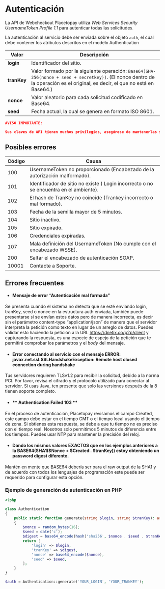 # Autenticación

La API de Webcheckout Placetopay utiliza *Web Services Security UsernameToken Profile 1.1* para autenticar todas las solicitudes.

La autenticación al servicio debe ser enviada sobre el objeto `auth`, el cual debe contener los atributos descritos en el modelo Authentication

Valor | Descripción
---------|----------
 **login** | Identificador del sitio. 
 **tranKey** | Valor formado por la siguiente operación: `Base64(SHA-256(nonce + seed + secretkey))`. (El nonce dentro de la operación es el original, es decir, el que no está en Base64.)
 **nonce** | Valor aleatorio para cada solicitud codificado en Base64. 
 **seed** | Fecha actual, la cual se genera en formato ISO 8601. 

 
```json
AVISO IMPORTANTE:

Sus claves de API tienen muchos privilegios, asegúrese de mantenerlas seguras. No comparta sus claves secretas de API en áreas de acceso público como GitHub, código del lado del cliente, etc.
```

## Posibles errores


Código | Causa 
---------|----------
 100 | UsernameToken no proporcionado (Encabezado de la autorización malformado). 
 101 | Identificador de sitio no existe ( Login incorrecto o no se encuentra en el ambiente). 
 102 | 	El hash de TranKey no coincide (Trankey incorrecto o mal formado). 
 103 | Fecha de la semilla mayor de 5 minutos.
 104 | Sitio inactivo. 
 105| Sitio expirado. 
 106 | Credenciales expiradas.
 107| Mala definición del UsernameToken (No cumple con el encabezado WSSE). 
 200| Saltar el encabezado de autenticación SOAP. 
 10001| Contacte a Soporte. 

## Errores frecuentes

- #### **Mensaje de error “Autenticación mal formada”**

Se presenta cuando el sistema no detecta que se esté enviando login, tranKey, seed o nonce en la estructura auth enviada, también puede presentarse si se envían estos datos pero de manera incorrecta, es decir sin el parámetro content-type “application/json” de manera que el servidor interpreta la petición como texto en lugar de un arreglo de datos. Puedes validar esto haciendo la petición a la URL https://dnetix.co/p2p/client y capturando la respuesta, es una especie de espejo de la petición que te permitirá comprobar los parámetros y el *body* del mensaje.

- #### **Error conectando al servicio con el mensaje ERROR: javax.net.ssl.SSLHandshakeException: Remote host closed connection during handshake**

Tus servidores requieren TLSv1.2 para recibir la solicitud, debido a la norma PCI. Por favor, revisa el cifrado y el protocolo utilizado para conectar al servidor. Si usas Java, ten presente que solo las versiones después de la 8 tienen soporte completo.

- #### ** Authentication Failed 103 **

En el proceso de autenticación, Placetopay revisamos el campo Created, este campo debe estar en el tiempo GMT o el tiempo local usando el tiempo de zona. Si obtienes esta respuesta, se debe a que tu tiempo no es preciso con el tiempo real. Nosotros solo permitimos 5 minutos de diferencia entre los tiempos. Puedes usar NTP para mantener la precisión del reloj.

- #### **Dando los mismos valores EXACTOS que en los ejemplos anteriores a la BASE64(SHA1($Nonce + $Created . $tranKey)) estoy obteniendo un password digest diferente.**

Mantén en mente que BASE64 debería ser para el raw output de la SHA1 y de acuerdo con todos los lenguajes de programación este puede ser requerido para configurar esta opción. 

### Ejemplo de generación de autenticación en PHP
```php
<?php

class Authentication
{
    public static function generate(string $login, string $tranKey): array
    {
        $nonce = random_bytes(16);
        $seed = date('c');
        $digest = base64_encode(hash('sha256', $nonce . $seed . $tranKey, true));
        return [
            'login' => $login,
            'tranKey' => $digest,
            'nonce' => base64_encode($nonce),
            'seed' => $seed,
        ];
    }
}

$auth = Authentication::generate('YOUR_LOGIN', 'YOUR_TRANKEY');
```

